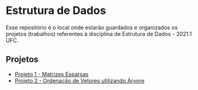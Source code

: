 # Estrutura de Dados

Esse repositório é o local onde estarão guardados e organizados os projetos (trabalhos) referentes à disciplina de Estrutura de Dados - 2021.1 UFC.

## Projetos []()

- [Projeto 1 - Matrizes Esparsas](https://github.com/guilhermegirao/estrutura-de-dados/tree/main/projeto-1)
- [Projeto 2 - Ordenação de Vetores utilizando Árvore](https://github.com/guilhermegirao/estrutura-de-dados/tree/main/projeto-2)
